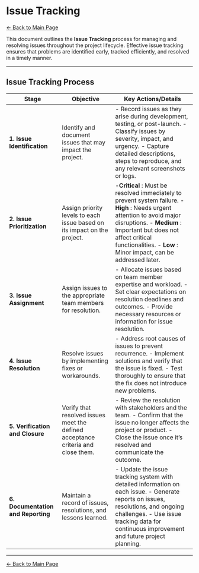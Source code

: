 # **Issue Tracking**

[← Back to Main Page](../../index.md)

This document outlines the **Issue Tracking** process for managing and resolving issues throughout the project lifecycle. Effective issue tracking ensures that problems are identified early, tracked efficiently, and resolved in a timely manner.

---

## **Issue Tracking Process**

| **Stage**                          | **Objective**                                                              | **Key Actions/Details**                                                                                                                                                                                                                                                               |
| ---------------------------------------- | -------------------------------------------------------------------------------- | ------------------------------------------------------------------------------------------------------------------------------------------------------------------------------------------------------------------------------------------------------------------------------------------- |
| **1. Issue Identification**        | Identify and document issues that may impact the project.                        | - Record issues as they arise during development, testing, or post-launch.  - Classify issues by severity, impact, and urgency.  - Capture detailed descriptions, steps to reproduce, and any relevant screenshots or logs.                                                                 |
| **2. Issue Prioritization**        | Assign priority levels to each issue based on its impact on the project.         | -**Critical** : Must be resolved immediately to prevent system failure.  - **High** : Needs urgent attention to avoid major disruptions.  - **Medium** : Important but does not affect critical functionalities.  - **Low** : Minor impact, can be addressed later. |
| **3. Issue Assignment**            | Assign issues to the appropriate team members for resolution.                    | - Allocate issues based on team member expertise and workload.  - Set clear expectations on resolution deadlines and outcomes.  - Provide necessary resources or information for issue resolution.                                                                                          |
| **4. Issue Resolution**            | Resolve issues by implementing fixes or workarounds.                             | - Address root causes of issues to prevent recurrence.  - Implement solutions and verify that the issue is fixed.  - Test thoroughly to ensure that the fix does not introduce new problems.                                                                                                |
| **5. Verification and Closure**    | Verify that resolved issues meet the defined acceptance criteria and close them. | - Review the resolution with stakeholders and the team.  - Confirm that the issue no longer affects the project or product.  - Close the issue once it’s resolved and communicate the outcome.                                                                                             |
| **6. Documentation and Reporting** | Maintain a record of issues, resolutions, and lessons learned.                   | - Update the issue tracking system with detailed information on each issue.  - Generate reports on issues, resolutions, and ongoing challenges.  - Use issue tracking data for continuous improvement and future project planning.                                                          |

---

[← Back to Main Page](../../index.md)
